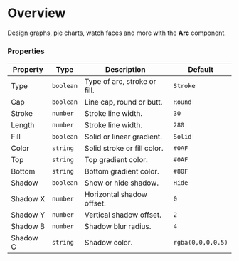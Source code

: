 # Overview
Design graphs, pie charts, watch faces and more with the **Arc** component.

### Properties

| Property | Type     | Description   | Default   |
| -------- | -------- | ------------- | --------- |
| Type      | `boolean` | Type of arc, stroke or fill. | `Stroke` |
| Cap     | `boolean` | Line cap, round or butt. | `Round` |
| Stroke    | `number`  | Stroke line width.   | `30` |
| Length    | `number`  | Stroke line width.   | `280` |
| Fill    | `boolean`  | Solid or linear gradient.   | `Solid` |
| Color    | `string`  | Solid stroke or fill color.   | `#0AF` |
| Top    | `string`  | Top gradient color.   | `#0AF` |
| Bottom    | `string`  | Bottom gradient color.   | `#80F` |
| Shadow    | `boolean`  | Show or hide shadow.   | `Hide` |
| Shadow X    | `number`  | Horizontal shadow offset.   | `0` |
| Shadow Y    | `number`  | Vertical shadow offset.   | `2` |
| Shadow B    | `number`  | Shadow blur radius.   | `4` |
| Shadow C    | `string`  | Shadow color.   | `rgba(0,0,0,0.5)` |